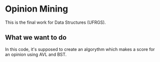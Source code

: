 # Opinion Mining
This is the final work for Data Structures (UFRGS).

## What we want to do
In this code, it's supposed to create an algorythm which makes a score for an opinion using AVL and BST.
